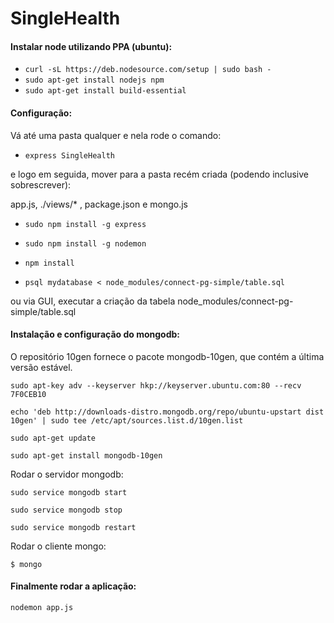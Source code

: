 # SingleHealth

#### Instalar node utilizando PPA (ubuntu):

* `curl -sL https://deb.nodesource.com/setup | sudo bash -`
* `sudo apt-get install nodejs npm`
* `sudo apt-get install build-essential`

#### Configuração:
  
Vá até uma pasta qualquer e nela rode o comando:

* `express SingleHealth`
 
e logo em seguida, mover para a pasta recém criada (podendo inclusive sobrescrever): 

 app.js, ./views/* , package.json e  mongo.js 

* `sudo npm install -g express`  

* `sudo npm install -g nodemon`

* `npm install`

* `psql mydatabase < node_modules/connect-pg-simple/table.sql` 
 
ou via GUI, executar a criação da tabela node_modules/connect-pg-simple/table.sql
 
 
#### Instalação e configuração do mongodb: 
 O repositório 10gen fornece o pacote mongodb-10gen, que contém a última versão estável.

 `sudo apt-key adv --keyserver hkp://keyserver.ubuntu.com:80 --recv 7F0CEB10`
 
 `echo 'deb http://downloads-distro.mongodb.org/repo/ubuntu-upstart dist 10gen' | sudo tee /etc/apt/sources.list.d/10gen.list`
 
 `sudo apt-get update`

 `sudo apt-get install mongodb-10gen`
 
 Rodar o servidor mongodb:
 
 `sudo service mongodb start`
 
 `sudo service mongodb stop`
 
 `sudo service mongodb restart`
 
 Rodar o cliente mongo:
 
 `$ mongo`
 
####  Finalmente rodar a aplicação:
 
 `nodemon app.js`
